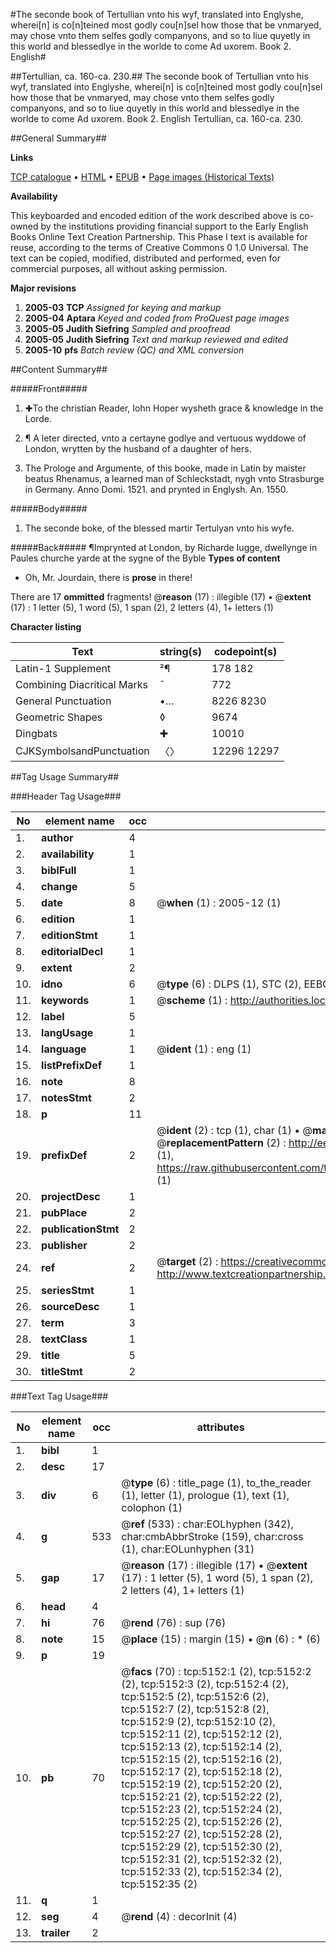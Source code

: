 #The seconde book of Tertullian vnto his wyf, translated into Englyshe, wherei[n] is co[n]teined most godly cou[n]sel how those that be vnmaryed, may chose vnto them selfes godly companyons, and so to liue quyetly in this world and blessedlye in the worlde to come Ad uxorem. Book 2. English#

##Tertullian, ca. 160-ca. 230.##
The seconde book of Tertullian vnto his wyf, translated into Englyshe, wherei[n] is co[n]teined most godly cou[n]sel how those that be vnmaryed, may chose vnto them selfes godly companyons, and so to liue quyetly in this world and blessedlye in the worlde to come
Ad uxorem. Book 2. English
Tertullian, ca. 160-ca. 230.

##General Summary##

**Links**

[TCP catalogue](http://www.ota.ox.ac.uk/tcp/)  • 
[HTML](http://tei.it.ox.ac.uk/tcp/Texts-HTML/free/A13/A13636.html)  • 
[EPUB](http://tei.it.ox.ac.uk/tcp/Texts-EPUB/free/A13/A13636.epub) • 
[Page images (Historical Texts)](https://data.historicaltexts.jisc.ac.uk/view?pubId=eebo-99840628e&pageId=eebo-99840628e-5152-1)

**Availability**

This keyboarded and encoded edition of the
	       work described above is co-owned by the institutions
	       providing financial support to the Early English Books
	       Online Text Creation Partnership. This Phase I text is
	       available for reuse, according to the terms of Creative
	       Commons 0 1.0 Universal. The text can be copied,
	       modified, distributed and performed, even for
	       commercial purposes, all without asking permission.

**Major revisions**

1. __2005-03__ __TCP__ *Assigned for keying and markup*
1. __2005-04__ __Aptara__ *Keyed and coded from ProQuest page images*
1. __2005-05__ __Judith Siefring__ *Sampled and proofread*
1. __2005-05__ __Judith Siefring__ *Text and markup reviewed and edited*
1. __2005-10__ __pfs__ *Batch review (QC) and XML conversion*

##Content Summary##

#####Front#####

1. ✚To the christian
Reader, Iohn Hoper
wysheth grace & knowledge
in the Lorde.

1. ¶ A leter directed,
vnto a certayne godlye
and vertuous wyddowe of
London, wrytten by the
husband of a daughter
of hers.

1. The Prologe
and Argumente, of this
booke, made in Latin by maister
beatus Rhenamus, a learned
man of Schleckstadt, nygh vnto
Strasburge in Germany.
Anno Domi. 1521. and
prynted in Englysh.
An. 1550.

#####Body#####

1. The seconde
boke, of the blessed martir
Tertulyan vnto his wyfe.

#####Back#####
¶Imprynted at London, by
Richarde Iugge, dwellynge
in Paules
churche yarde at
the sygne of
the Byble
**Types of content**

  * Oh, Mr. Jourdain, there is **prose** in there!

There are 17 **ommitted** fragments! 
 @__reason__ (17) : illegible (17)  •  @__extent__ (17) : 1 letter (5), 1 word (5), 1 span (2), 2 letters (4), 1+ letters (1)

**Character listing**


|Text|string(s)|codepoint(s)|
|---|---|---|
|Latin-1 Supplement|²¶|178 182|
|Combining             Diacritical Marks|̄|772|
|General Punctuation|•…|8226 8230|
|Geometric Shapes|◊|9674|
|Dingbats|✚|10010|
|CJKSymbolsandPunctuation|〈〉|12296 12297|

##Tag Usage Summary##

###Header Tag Usage###

|No|element name|occ|attributes|
|---|---|---|---|
|1.|__author__|4||
|2.|__availability__|1||
|3.|__biblFull__|1||
|4.|__change__|5||
|5.|__date__|8| @__when__ (1) : 2005-12 (1)|
|6.|__edition__|1||
|7.|__editionStmt__|1||
|8.|__editorialDecl__|1||
|9.|__extent__|2||
|10.|__idno__|6| @__type__ (6) : DLPS (1), STC (2), EEBO-CITATION (1), PROQUEST (1), VID (1)|
|11.|__keywords__|1| @__scheme__ (1) : http://authorities.loc.gov/ (1)|
|12.|__label__|5||
|13.|__langUsage__|1||
|14.|__language__|1| @__ident__ (1) : eng (1)|
|15.|__listPrefixDef__|1||
|16.|__note__|8||
|17.|__notesStmt__|2||
|18.|__p__|11||
|19.|__prefixDef__|2| @__ident__ (2) : tcp (1), char (1)  •  @__matchPattern__ (2) : ([0-9\-]+):([0-9IVX]+) (1), (.+) (1)  •  @__replacementPattern__ (2) : http://eebo.chadwyck.com/downloadtiff?vid=$1&page=$2 (1), https://raw.githubusercontent.com/textcreationpartnership/Texts/master/tcpchars.xml#$1 (1)|
|20.|__projectDesc__|1||
|21.|__pubPlace__|2||
|22.|__publicationStmt__|2||
|23.|__publisher__|2||
|24.|__ref__|2| @__target__ (2) : https://creativecommons.org/publicdomain/zero/1.0/ (1), http://www.textcreationpartnership.org/docs/. (1)|
|25.|__seriesStmt__|1||
|26.|__sourceDesc__|1||
|27.|__term__|3||
|28.|__textClass__|1||
|29.|__title__|5||
|30.|__titleStmt__|2||


###Text Tag Usage###

|No|element name|occ|attributes|
|---|---|---|---|
|1.|__bibl__|1||
|2.|__desc__|17||
|3.|__div__|6| @__type__ (6) : title_page (1), to_the_reader (1), letter (1), prologue (1), text (1), colophon (1)|
|4.|__g__|533| @__ref__ (533) : char:EOLhyphen (342), char:cmbAbbrStroke (159), char:cross (1), char:EOLunhyphen (31)|
|5.|__gap__|17| @__reason__ (17) : illegible (17)  •  @__extent__ (17) : 1 letter (5), 1 word (5), 1 span (2), 2 letters (4), 1+ letters (1)|
|6.|__head__|4||
|7.|__hi__|76| @__rend__ (76) : sup (76)|
|8.|__note__|15| @__place__ (15) : margin (15)  •  @__n__ (6) : * (6)|
|9.|__p__|19||
|10.|__pb__|70| @__facs__ (70) : tcp:5152:1 (2), tcp:5152:2 (2), tcp:5152:3 (2), tcp:5152:4 (2), tcp:5152:5 (2), tcp:5152:6 (2), tcp:5152:7 (2), tcp:5152:8 (2), tcp:5152:9 (2), tcp:5152:10 (2), tcp:5152:11 (2), tcp:5152:12 (2), tcp:5152:13 (2), tcp:5152:14 (2), tcp:5152:15 (2), tcp:5152:16 (2), tcp:5152:17 (2), tcp:5152:18 (2), tcp:5152:19 (2), tcp:5152:20 (2), tcp:5152:21 (2), tcp:5152:22 (2), tcp:5152:23 (2), tcp:5152:24 (2), tcp:5152:25 (2), tcp:5152:26 (2), tcp:5152:27 (2), tcp:5152:28 (2), tcp:5152:29 (2), tcp:5152:30 (2), tcp:5152:31 (2), tcp:5152:32 (2), tcp:5152:33 (2), tcp:5152:34 (2), tcp:5152:35 (2)|
|11.|__q__|1||
|12.|__seg__|4| @__rend__ (4) : decorInit (4)|
|13.|__trailer__|2||

